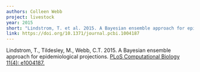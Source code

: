 ```yaml
---
authors: Colleen Webb
project: livestock
year: 2015
short: "Lindstrom, T. et al. 2015. A Bayesian ensemble approach for epidemiological projections. PLoS Computational Biology 11(4): e1004187." 
link: https://doi.org/10.1371/journal.pcbi.1004187
---
```


Lindstrom, T., Tildesley, M., Webb, C.T. 2015. A Bayesian ensemble approach for epidemiological projections. [PLoS Computational Biology 11(4): e1004187.](https://doi.org/10.1371/journal.pcbi.1004187)
